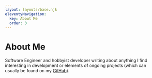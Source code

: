 ```yaml
---
layout: layouts/base.njk
eleventyNavigation:
  key: About Me
  order: 3
---
```

# About Me

Software Engineer and hobbyist developer writing about anything I find interesting
in development or elements of ongoing projects (which can usually be found on my
[GitHub](https://github.com/EngineersBox)).
